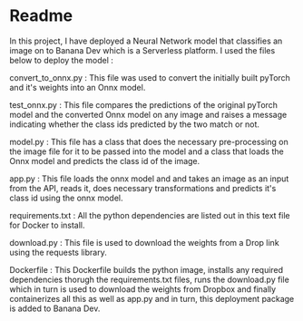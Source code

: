 # Readme

In this project, I have deployed a Neural Network model that classifies an image on to Banana Dev which is a Serverless platform. I used the files below to deploy the model :

convert_to_onnx.py : This file was used to convert the initially built pyTorch and it's weights into an Onnx model.

test_onnx.py : This file compares the predictions of the original pyTorch model and the converted Onnx model on any image and raises a message indicating whether the class ids predicted by the two match or not.

model.py : This file has a class that does the necessary pre-processing on the image file for it to be passed into the model and a class that loads the Onnx model and predicts the class id of the image.

app.py : This file loads the onnx model and and takes an image as an input from the API, reads it, does necessary transformations and predicts it's class id using the onnx model.

requirements.txt : All the python dependencies are listed out in this text file for Docker to install.

download.py : This file is used to download the weights from a Drop link using the requests library.

Dockerfile : This Dockerfile builds the python image, installs any required dependencies thorugh the requirements.txt files, runs the download.py file which in turn is used to download the weights from Dropbox and finally containerizes all this as well as app.py and in turn, this deployment package is added to Banana Dev.
